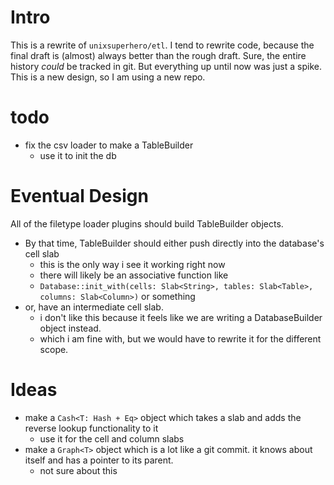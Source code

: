 
# Intro

This is a rewrite of `unixsuperhero/etl`.  I tend to rewrite code, because the
final draft is (almost) always better than the rough draft.  Sure, the entire
history _could_ be tracked in git.  But everything up until now was just a
spike.  This is a new design, so I am using a new repo.


# todo

- fix the csv loader to make a TableBuilder
  - use it to init the db

# Eventual Design

All of the filetype loader plugins should build TableBuilder objects.
- By that time, TableBuilder should either push directly into the database's cell slab
  * this is the only way i see it working right now
  * there will likely be an associative function like
  * `Database::init_with(cells: Slab<String>, tables: Slab<Table>, columns: Slab<Column>)`
    or something
- or, have an intermediate cell slab.
  * i don't like this because it feels like we are writing a DatabaseBuilder object instead.
  * which i am fine with, but we would have to rewrite it for the different scope.


# Ideas

- make a `Cash<T: Hash + Eq>` object which takes a slab and adds the reverse lookup functionality to it
  * use it for the cell and column slabs
- make a `Graph<T>` object which is a lot like a git commit.  it knows about
  itself and has a pointer to its parent.
  * not sure about this

